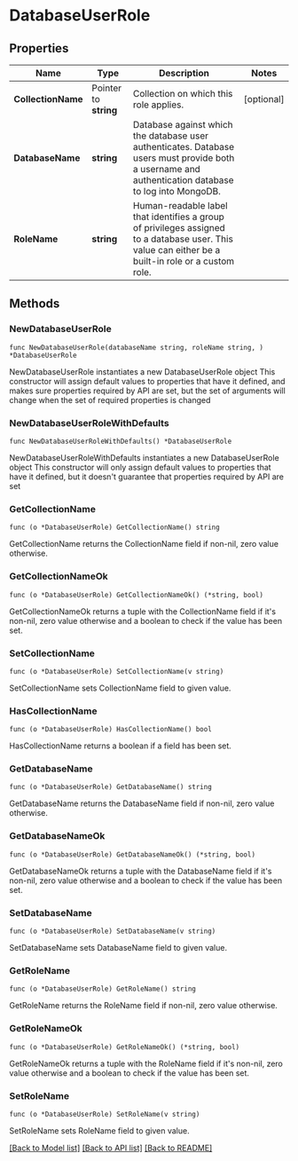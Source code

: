 # DatabaseUserRole

## Properties

Name | Type | Description | Notes
------------ | ------------- | ------------- | -------------
**CollectionName** | Pointer to **string** | Collection on which this role applies. | [optional] 
**DatabaseName** | **string** | Database against which the database user authenticates. Database users must provide both a username and authentication database to log into MongoDB. | 
**RoleName** | **string** | Human-readable label that identifies a group of privileges assigned to a database user. This value can either be a built-in role or a custom role. | 

## Methods

### NewDatabaseUserRole

`func NewDatabaseUserRole(databaseName string, roleName string, ) *DatabaseUserRole`

NewDatabaseUserRole instantiates a new DatabaseUserRole object
This constructor will assign default values to properties that have it defined,
and makes sure properties required by API are set, but the set of arguments
will change when the set of required properties is changed

### NewDatabaseUserRoleWithDefaults

`func NewDatabaseUserRoleWithDefaults() *DatabaseUserRole`

NewDatabaseUserRoleWithDefaults instantiates a new DatabaseUserRole object
This constructor will only assign default values to properties that have it defined,
but it doesn't guarantee that properties required by API are set

### GetCollectionName

`func (o *DatabaseUserRole) GetCollectionName() string`

GetCollectionName returns the CollectionName field if non-nil, zero value otherwise.

### GetCollectionNameOk

`func (o *DatabaseUserRole) GetCollectionNameOk() (*string, bool)`

GetCollectionNameOk returns a tuple with the CollectionName field if it's non-nil, zero value otherwise
and a boolean to check if the value has been set.

### SetCollectionName

`func (o *DatabaseUserRole) SetCollectionName(v string)`

SetCollectionName sets CollectionName field to given value.

### HasCollectionName

`func (o *DatabaseUserRole) HasCollectionName() bool`

HasCollectionName returns a boolean if a field has been set.

### GetDatabaseName

`func (o *DatabaseUserRole) GetDatabaseName() string`

GetDatabaseName returns the DatabaseName field if non-nil, zero value otherwise.

### GetDatabaseNameOk

`func (o *DatabaseUserRole) GetDatabaseNameOk() (*string, bool)`

GetDatabaseNameOk returns a tuple with the DatabaseName field if it's non-nil, zero value otherwise
and a boolean to check if the value has been set.

### SetDatabaseName

`func (o *DatabaseUserRole) SetDatabaseName(v string)`

SetDatabaseName sets DatabaseName field to given value.


### GetRoleName

`func (o *DatabaseUserRole) GetRoleName() string`

GetRoleName returns the RoleName field if non-nil, zero value otherwise.

### GetRoleNameOk

`func (o *DatabaseUserRole) GetRoleNameOk() (*string, bool)`

GetRoleNameOk returns a tuple with the RoleName field if it's non-nil, zero value otherwise
and a boolean to check if the value has been set.

### SetRoleName

`func (o *DatabaseUserRole) SetRoleName(v string)`

SetRoleName sets RoleName field to given value.



[[Back to Model list]](../README.md#documentation-for-models) [[Back to API list]](../README.md#documentation-for-api-endpoints) [[Back to README]](../README.md)


